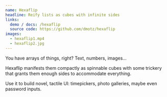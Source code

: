 ```yaml
---
name: Hexaflip
headline: Reify lists as cubes with infinite sides
links:
  demo / docs: /hexaflip
  source code: https://github.com/dmotz/hexaflip
images:
  - hexaflip1.mp4
  - hexaflip2.jpg
---
```


You have arrays of things, right? Text, numbers, images...

Hexaflip manifests them compactly as spinnable cubes with some trickery that
grants them enough sides to accommodate everything.

Use it to build novel, tactile UI: timepickers, photo galleries, maybe even
password inputs.
